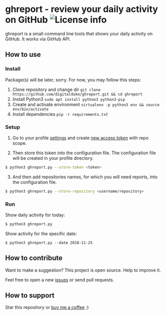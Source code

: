 ghreport - review your daily activity on GitHub 
![License info](https://img.shields.io/github/license/mashape/apistatus.svg?style=flat-square)
================================================

ghreport is a small command line tools that shows your daily activity on GitHub. It works via GitHub API.

## How to use

### Install

Package(s) will be later, sorry. For now, you may follow this steps:
1. Clone repository and change dir `git clone https://github.com/digitalduke/ghreport.git && cd ghreport`
1. Install Python3 `sudo apt install python3 python3-pip`
1. Create and activate environment `virtualenv -p python3 env && source env/bin/activate`
1. Install dependencies `pip -r requirements.txt`

### Setup
1. Go to your profile [settings](https://github.com/settings/tokens) and create [new access token](https://github.com/settings/tokens/new) with repo scope.

2. Then store this token into the configuration file. The configuration file will be created in your profile directory.
```bash
$ python3 ghreport.py --store-token <token>
```

3. And then add repositories names, for which you will need reports, into the configuration file.
```bash
$ python3 ghreport.py --store-repository <username/repository>
```

### Run
Show daily activity for today:
```bash
$ python3 ghreport.py
```

Show activity for the specific date:
```
$ python3 ghreport.py --date 2018-11-25
```

## How to contribute
Want to make a suggestion? This project is open source. Help to improve it.

Feel free to open a new [issues](https://github.com/digitalduke/ghreport/issues/) or send pull requests.

## How to support
Star this repository or [buy me a coffee](https://www.buymeacoffee.com/digitalduke) ;)
